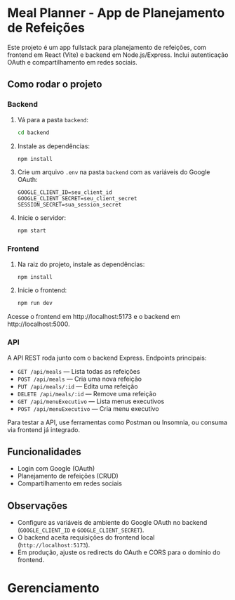 # Meal Planner - App de Planejamento de Refeições

Este projeto é um app fullstack para planejamento de refeições, com frontend em React (Vite) e backend em Node.js/Express. Inclui autenticação OAuth e compartilhamento em redes sociais.

## Como rodar o projeto

### Backend
1. Vá para a pasta `backend`:
   ```sh
   cd backend
   ```
2. Instale as dependências:
   ```sh
   npm install
   ```
3. Crie um arquivo `.env` na pasta `backend` com as variáveis do Google OAuth:
   ```env
   GOOGLE_CLIENT_ID=seu_client_id
   GOOGLE_CLIENT_SECRET=seu_client_secret
   SESSION_SECRET=sua_session_secret
   ```
4. Inicie o servidor:
   ```sh
   npm start
   ```

### Frontend
1. Na raiz do projeto, instale as dependências:
   ```sh
   npm install
   ```
2. Inicie o frontend:
   ```sh
   npm run dev
   ```

Acesse o frontend em http://localhost:5173 e o backend em http://localhost:5000.

### API
A API REST roda junto com o backend Express. Endpoints principais:

- `GET /api/meals` — Lista todas as refeições
- `POST /api/meals` — Cria uma nova refeição
- `PUT /api/meals/:id` — Edita uma refeição
- `DELETE /api/meals/:id` — Remove uma refeição
- `GET /api/menuExecutivo` — Lista menus executivos
- `POST /api/menuExecutivo` — Cria menu executivo

Para testar a API, use ferramentas como Postman ou Insomnia, ou consuma via frontend já integrado.

## Funcionalidades
- Login com Google (OAuth)
- Planejamento de refeições (CRUD)
- Compartilhamento em redes sociais

## Observações
- Configure as variáveis de ambiente do Google OAuth no backend (`GOOGLE_CLIENT_ID` e `GOOGLE_CLIENT_SECRET`).
- O backend aceita requisições do frontend local (`http://localhost:5173`).
- Em produção, ajuste os redirects do OAuth e CORS para o domínio do frontend.
# Gerenciamento
